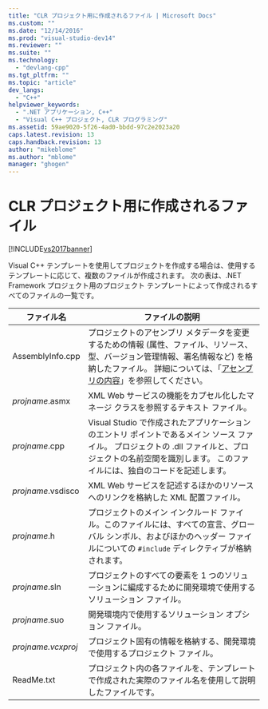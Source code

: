 ```yaml
---
title: "CLR プロジェクト用に作成されるファイル | Microsoft Docs"
ms.custom: ""
ms.date: "12/14/2016"
ms.prod: "visual-studio-dev14"
ms.reviewer: ""
ms.suite: ""
ms.technology: 
  - "devlang-cpp"
ms.tgt_pltfrm: ""
ms.topic: "article"
dev_langs: 
  - "C++"
helpviewer_keywords: 
  - ".NET アプリケーション, C++"
  - "Visual C++ プロジェクト, CLR プログラミング"
ms.assetid: 59ae9020-5f26-4ad0-bbdd-97c2e2023a20
caps.latest.revision: 13
caps.handback.revision: 13
author: "mikeblome"
ms.author: "mblome"
manager: "ghogen"
---
```

# CLR プロジェクト用に作成されるファイル
[!INCLUDE[vs2017banner](../assembler/inline/includes/vs2017banner.md)]

Visual C\+\+ テンプレートを使用してプロジェクトを作成する場合は、使用するテンプレートに応じて、複数のファイルが作成されます。  次の表は、.NET Framework プロジェクト用のプロジェクト テンプレートによって作成されるすべてのファイルの一覧です。  
  
|ファイル名|ファイルの説明|  
|-----------|-------------|  
|AssemblyInfo.cpp|プロジェクトのアセンブリ メタデータを変更するための情報 \(属性、ファイル、リソース、型、バージョン管理情報、署名情報など\) を格納したファイル。  詳細については、「[アセンブリの内容](../Topic/Assembly%20Contents.md)」を参照してください。|  
|*projname*.asmx|XML Web サービスの機能をカプセル化したマネージ クラスを参照するテキスト ファイル。|  
|*projname*.cpp|Visual Studio で作成されたアプリケーションのエントリ ポイントであるメイン ソース ファイル。  プロジェクトの .dll ファイルと、プロジェクトの名前空間を識別します。  このファイルには、独自のコードを記述します。|  
|*projname*.vsdisco|XML Web サービスを記述するほかのリソースへのリンクを格納した XML 配置ファイル。|  
|*projname*.h|プロジェクトのメイン インクルード ファイル。このファイルには、すべての宣言、グローバル シンボル、およびほかのヘッダー ファイルについての `#include` ディレクティブが格納されます。|  
|*projname*.sln|プロジェクトのすべての要素を 1 つのソリューションに編成するために開発環境で使用するソリューション ファイル。|  
|*projname*.suo|開発環境内で使用するソリューション オプション ファイル。|  
|*projname.vcxproj*|プロジェクト固有の情報を格納する、開発環境で使用するプロジェクト ファイル。|  
|ReadMe.txt|プロジェクト内の各ファイルを、テンプレートで作成された実際のファイル名を使用して説明したファイルです。|